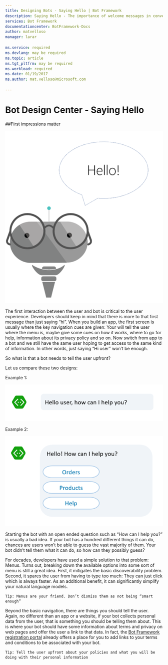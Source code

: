 ```yaml
---
title: Designing Bots - Saying Hello | Bot Framework
description: Saying Hello - The importance of welcome messages in conversational applications
services: Bot Framework
documentationcenter: BotFramework-Docs
author: matvelloso
manager: larar

ms.service: required
ms.devlang: may be required
ms.topic: article
ms.tgt_pltfrm: may be required
ms.workload: required
ms.date: 01/19/2017
ms.author: mat.velloso@microsoft.com

---
```

# Bot Design Center - Saying Hello



##First impressions matter


![bot](../../media/designing-bots/core/hello-bot.png)

The first interaction between the user and bot is critical to the user experience. Developers should keep in mind that there is more to that first message than just saying “hi”. When you build an app, the first screen is usually where the key navigation cues are given: Your will tell the user where the menu is, maybe give some cues on how it works, where to go for help, information about its privacy policy and so on. Now switch from app to a bot and we still have the same user hoping to get access to the same kind of information. In other words, just saying “Hi user” won’t be enough.

So what is that a bot needs to tell the user upfront?

Let us compare these two designs:

Example 1:

![bot](../../media/designing-bots/core/hello1.png)


Example 2:

![bot](../../media/designing-bots/core/hello2.png)


Starting the bot with an open ended question such as “How can I help you?” is usually a bad idea. If your bot has a hundred different things it can do, chances are users won’t be able to guess the vast majority of them. Your bot didn’t tell them what it can do, so how can they possibly guess? 

For decades, developers have used a simple solution to that problem: Menus. Turns out, breaking down the available options into some sort of menu is still a great idea. First, it mitigates the basic discoverability problem. Second, it spares the user from having to type too much: They can just click which is always faster. As an additional benefit, it can significantly simplify your natural language models.

	Tip: Menus are your friend. Don’t dismiss them as not being “smart enough”

Beyond the basic navigation, there are things you should tell the user. Again, no different than an app or a website, if your bot collects personal data from the user, that is something you should be telling them about. This is where your bot should have some information about terms and privacy on web pages and offer the user a link to that data. In fact, the [Bot Framework registration portal](https://dev.botframework.com/) already offers a place for you to add links to your terms and conditions to be associated with your bot. 

	Tip: Tell the user upfront about your policies and what you will be doing with their personal information




